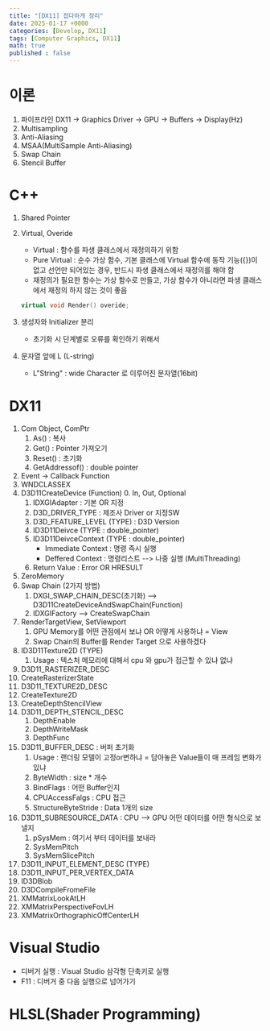 ```yaml
---
title: "[DX11] 잡다하게 정리"
date: 2025-01-17 +0000
categories: [Develop, DX11]
tags: [Computer Graphics, DX11]
math: true
published : false
---
```


# 이론

1. 파이프라인
    DX11 → Graphics Driver → GPU → Buffers → Display(Hz)
2. Multisampling
3. Anti-Aliasing
4. MSAA(MultiSample Anti-Aliasing)
5. Swap Chain
6. Stencil Buffer

# C++

1. Shared Pointer
2. Virtual, Overide
    - Virtual : 함수를 파생 클래스에서 재정의하기 위함
    - Pure Virtual : 순수 가상 함수, 기본 클래스에 Virtual 함수에 동작 기능({})이 없고 선언만 되어있는 경우, 반드시 파생 클래스에서 재정의를 해야 함
    - 재정의가 필요한 함수는 가상 함수로 만들고, 가상 함수가 아니라면 파생 클래스에서 재정의 하지 않는 것이 좋음

    ```cpp
    virtual void Render() overide;
    ```
3. 생성자와 Initializer 분리
    - 초기화 시 단계별로 오류를 확인하기 위해서
4. 문자열 앞에 L (L-string)
    - L"String" : wide Character 로 이루어진 문자열(16bit)

# DX11

1. Com Object, ComPtr
    1. As() : 복사
    2. Get() : Pointer 가져오기
    3. Reset() : 초기화
    4. GetAddressof() : double pointer
2. Event -> Callback Function
3. WNDCLASSEX
4. D3D11CreateDevice (Function)
    0. In, Out, Optional
    1. IDXGIAdapter : 기본 OR 지정
    2. D3D_DRIVER_TYPE : 제조사 Driver or 지정SW
    4. D3D_FEATURE_LEVEL (TYPE) : D3D Version
    5. ID3D11Deivce (TYPE : double_pointer)
    6. ID3D11DeivceContext (TYPE : double_pointer)
        - Immediate Context : 명령 즉시 실행
        - Deffered Context : 명령리스트 --> 나중 실행 (MultiThreading)
    7. Return Value : Error OR HRESULT
5. ZeroMemory
6. Swap Chain (2가지 방법)
    1. DXGI_SWAP_CHAIN_DESC(초기화) --> D3D11CreateDeviceAndSwapChain(Function)
    2. IDXGIFactory --> CreateSwapChain
7. RenderTargetView, SetViewport
    1. GPU Memory를 어떤 관점에서 보냐 OR 어떻게 사용하냐 = View
    2. Swap Chain의 Buffer를 Render Target 으로 사용하겠다 
8. ID3D11Texture2D (TYPE)
    1. Usage : 텍스처 메모리에 대해서 cpu 와 gpu가 접근할 수 있냐 없냐
9. D3D11_RASTERIZER_DESC
10. CreateRasterizerState
11. D3D11_TEXTURE2D_DESC
12. CreateTexture2D
13. CreateDepthStencilView
14. D3D11_DEPTH_STENCIL_DESC
    1. DepthEnable
    2. DepthWriteMask
    3. DepthFunc
15. D3D11_BUFFER_DESC : 버퍼 초기화
    1. Usage : 랜더링 모델이 고정or변하냐 = 담아놓은 Value들이 매 프레임 변화가 있냐
    2. ByteWidth : size  * 개수
    3. BindFlags : 어떤 Buffer인지
    4. CPUAccessFalgs : CPU 접근
    5. StructureByteStride : Data 1개의 size
16. D3D11_SUBRESOURCE_DATA : CPU --> GPU 어떤 데이터를 어떤 형식으로 보낼지
    1. pSysMem : 여기서 부터 데이터를 보내라
    2. SysMemPitch  
    3. SysMemSlicePitch
17. D3D11_INPUT_ELEMENT_DESC (TYPE)
18. D3D11_INPUT_PER_VERTEX_DATA
19. ID3DBlob
20. D3DCompileFromeFile
21. XMMatrixLookAtLH
22. XMMatrixPerspectiveFovLH
23. XMMatrixOrthographicOffCenterLH


# Visual Studio
- 디버거 실행 : Visual Studio 삼각형 단축키로 실행
- F11 : 디버거 중 다음 실행으로 넘어가기

# HLSL(Shader Programming)



